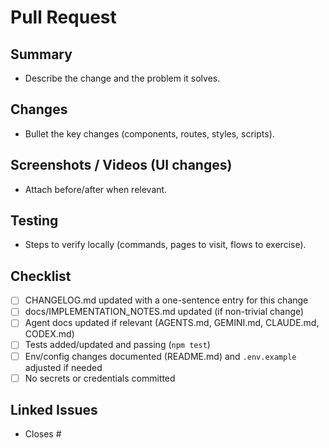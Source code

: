 # Pull Request

## Summary
- Describe the change and the problem it solves.

## Changes
- Bullet the key changes (components, routes, styles, scripts).

## Screenshots / Videos (UI changes)
- Attach before/after when relevant.

## Testing
- Steps to verify locally (commands, pages to visit, flows to exercise).

## Checklist
- [ ] CHANGELOG.md updated with a one-sentence entry for this change
- [ ] docs/IMPLEMENTATION_NOTES.md updated (if non-trivial change)
- [ ] Agent docs updated if relevant (AGENTS.md, GEMINI.md, CLAUDE.md, CODEX.md)
- [ ] Tests added/updated and passing (`npm test`)
- [ ] Env/config changes documented (README.md) and `.env.example` adjusted if needed
- [ ] No secrets or credentials committed

## Linked Issues
- Closes #
